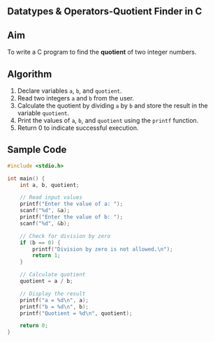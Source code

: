 ## Datatypes & Operators-Quotient Finder in C

## Aim
To write a C program to find the **quotient** of two integer numbers.

## Algorithm
1. Declare variables `a`, `b`, and `quotient`.
2. Read two integers `a` and `b` from the user.
3. Calculate the quotient by dividing `a` by `b` and store the result in the variable `quotient`.
4. Print the values of `a`, `b`, and `quotient` using the `printf` function.
5. Return 0 to indicate successful execution.

## Sample Code
```c
#include <stdio.h>

int main() {
    int a, b, quotient;

    // Read input values
    printf("Enter the value of a: ");
    scanf("%d", &a);
    printf("Enter the value of b: ");
    scanf("%d", &b);

    // Check for division by zero
    if (b == 0) {
        printf("Division by zero is not allowed.\n");
        return 1;
    }

    // Calculate quotient
    quotient = a / b;

    // Display the result
    printf("a = %d\n", a);
    printf("b = %d\n", b);
    printf("Quotient = %d\n", quotient);

    return 0;
}
